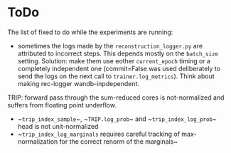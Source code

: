# ToDo

The list of fixed to do while the experiments are running:
* sometimes the logs made by the `reconstruction_logger.py` are attributed to incorrect steps. This depends mostly on the `batch_size` setting. Solution: make them use eother `current_epoch` timing or a completely independent one (commit=False was used deliberately to send the logs on the next call to `trainer.log_metrics`). Think about making rec-logger wandb-inpdependent.

TRIP: forward pass through the sum-reduced cores is not-normalized and suffers from floating point underflow.
* ~`trip_index_sample`~, ~`TRIP.log_prob`~ and ~`trip_index_log_prob`~ head is not unit-normalized
* ~`trip_index_log_marginals` requires careful tracking of max-normalization for the correct renorm of the marginals~
